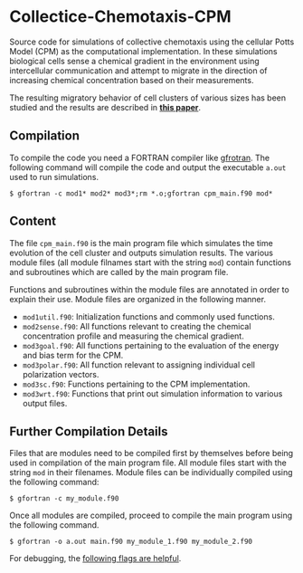 # Collectice-Chemotaxis-CPM

Source code for simulations of collective chemotaxis using the cellular Potts Model (CPM) as the computational implementation. In these simulations biological cells sense a chemical gradient in the environment using intercellular communication and attempt to migrate in the direction of increasing chemical concentration based on their measurements.

The resulting migratory behavior of cell clusters of various sizes has been studied and the results are described in [**this paper**](http://arxiv.org/abs/1605.00712).

## Compilation

To compile the code you need a FORTRAN compiler like [gfrotran](https://gcc.gnu.org/fortran/). The following command will compile the code and output the executable `a.out` used to run simulations.

`$ gfortran -c mod1* mod2* mod3*;rm *.o;gfortran cpm_main.f90 mod*`

## Content

The file `cpm_main.f90` is the main program file which simulates the time evolution of the cell cluster and outputs simulation results. The various module files (all module filnames start with the string `mod`) contain functions and subroutines which are called by the main program file.

Functions and subroutines within the module files are annotated in order to explain their use. Module files are organized in the following manner.
- `mod1util.f90`: Initialization functions and commonly used functions.
- `mod2sense.f90`: All functions relevant to creating the chemical concentration profile and measuring the chemical gradient.
- `mod3goal.f90`: All functions pertaining to the evaluation of the energy and bias term for the CPM.
- `mod3polar.f90`: All function relevant to assigning individual cell polarization vectors.
- `mod3sc.f90`: Functions pertaining to the CPM implementation.
- `mod3wrt.f90`: Functions that print out simulation information to various output files.

## Further Compilation Details

Files that are modules need to be compiled first by themselves before being used in compilation of the main program file. All module files start with the string `mod` in their filenames.
Module files can be individually compiled using the following command:

`$ gfortran -c my_module.f90`

Once all modules are compiled, proceed to compile the main program using the following command.

`$ gfortran -o a.out main.f90 my_module_1.f90 my_module_2.f90 `

For debugging, the [following flags are helpful](http://stackoverflow.com/questions/3676322/what-flags-do-you-set-for-your-gfortran-debugger-compiler-to-catch-faulty-code).
